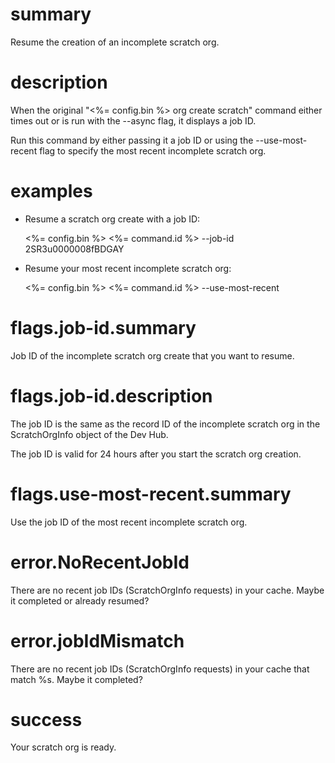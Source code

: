 # summary

Resume the creation of an incomplete scratch org.

# description

When the original "<%= config.bin %> org create scratch" command either times out or is run with the --async flag, it
displays a job ID.

Run this command by either passing it a job ID or using the --use-most-recent flag to specify the most recent incomplete
scratch org.

# examples

- Resume a scratch org create with a job ID:

  <%= config.bin %> <%= command.id %> --job-id 2SR3u0000008fBDGAY

- Resume your most recent incomplete scratch org:

  <%= config.bin %> <%= command.id %> --use-most-recent

# flags.job-id.summary

Job ID of the incomplete scratch org create that you want to resume.

# flags.job-id.description

The job ID is the same as the record ID of the incomplete scratch org in the ScratchOrgInfo object of the Dev Hub.

The job ID is valid for 24 hours after you start the scratch org creation.

# flags.use-most-recent.summary

Use the job ID of the most recent incomplete scratch org.

# error.NoRecentJobId

There are no recent job IDs (ScratchOrgInfo requests) in your cache. Maybe it completed or already resumed?

# error.jobIdMismatch

There are no recent job IDs (ScratchOrgInfo requests) in your cache that match %s. Maybe it completed?

# success

Your scratch org is ready.
